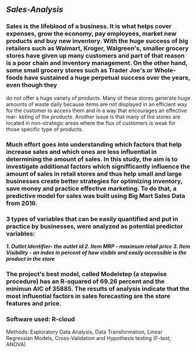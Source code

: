 ## ***Sales-Analysis***

### Sales is the lifeblood of a business. It is what helps cover expenses, grow the economy, pay employees, market new products and buy new inventory. With the huge success of big retailers such as Walmart, Kroger, Walgreen's, smaller grocery stores have given up many customers and part of that reason is a poor chain and inventory management. On the other hand, some small grocery stores such as Trader Joe's or Whole-foods have sustained a huge perpetual success over the years, even though they
do not offer a huge variety of products. Many of these stores generate huge amounts of waste daily because items are not displayed in an efficient way for the customer to access them and in a way that encourages an effective mar-
keting of the products. Another issue is that many of the stores are located in non-strategic areas where the flux of customers is weak for those specific type of products.

### Much effort goes into understanding which factors that help increase sales and which ones are less influential in determining the amount of sales. In this study, the aim is to investigate additional factors which signifficantly influence the amount of sales in retail stores and thus help small and large businesses create better strategies for optimizing inventory, save money and practice effective marketing. To do that, a predictive model for sales was built using Big Mart Sales Data from 2016. 

### 3 types of variables that can be easily quantified and put in practice by businesses, were analyzed as potential predictor variables:

***1. Outlet Identifier- the outlet id
2. Item MRP - maximum retail price
3. Item Visibility - an index in percent of how visible and easily accessible is the product in the store***

### The project's best model, called Modelstep (a stepwise procedure) has an R-squared of 69.26 percent and the minimun AIC of 35885. The results of analysis indicate that the most influential factors in sales forecasting are the store features and price.

### Software used: R-cloud
Methods: Exploratory Data Analysis, Data Transformation, Linear Regressian Models, Cross-Validation and Hypothesis testing (F-test, ANOVA)

